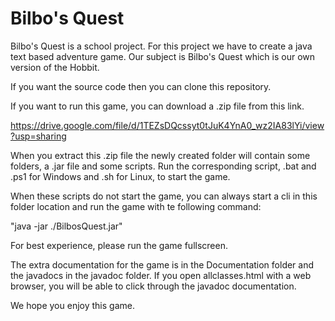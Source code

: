 # Bilbo's Quest

Bilbo's Quest is a school project. For this project we have to create a java text based adventure game.
Our subject is Bilbo's Quest which is our own version of the Hobbit.

If you want the source code then you can clone this repository.

If you want to run this game, you can download a .zip file from this link.

https://drive.google.com/file/d/1TEZsDQcssyt0tJuK4YnA0_wz2IA83lYi/view?usp=sharing

When you extract this .zip file the newly created folder will contain some folders, a .jar file and some scripts.
Run the corresponding script, .bat and .ps1 for Windows and .sh for Linux, to start the game.

When these scripts do not start the game, you can always start a cli in this folder location and run the game with te following command:

"java -jar ./BilbosQuest.jar"

For best experience, please run the game fullscreen.

The extra documentation for the game is in the Documentation folder and the javadocs in the javadoc folder. If you open allclasses.html with a web browser, you will be able to click through the javadoc documentation.

We hope you enjoy this game.
